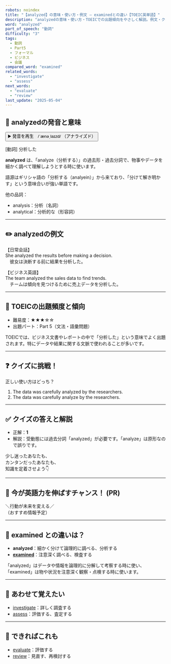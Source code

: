 ```yaml
---
robots: noindex
title: "【analyzed】の意味・使い方・例文 ― examinedとの違い【TOEIC英単語】"
description: "analyzedの意味・使い方・TOEICでの出題傾向をやさしく解説。例文・クイズ付きでexaminedとの違いもわかりやすく学べます。"
word: "analyzed"
part_of_speech: "動詞"
difficulty: "3"
tags:
  - 動詞
  - Part5
  - フォーマル
  - ビジネス
  - 会議
compared_word: "examined"
related_words:
  - "investigate"
  - "assess"
next_words:
  - "evaluate"
  - "review"
last_update: "2025-05-04"
---
```


## 🔰 analyzedの発音と意味

<button class="play-audio" onclick="playTTS('analyzed')">
  <span class="play-audio-main">
    ▶️ 発音を再生　/ˈænəˌlaɪzd/
  </span>
  <span class="play-audio-sub">
    （アナライズド）
  </span>
</button>

[動詞] 分析した

**analyzed** は、「analyze（分析する）」の過去形・過去分詞で、物事やデータを細かく調べて理解しようとする時に使います。

語源はギリシャ語の「分析する（analyein）」から来ており、「分けて解き明かす」という意味合いが強い単語です。

他の品詞：  
- analysis：分析（名詞）
- analytical：分析的な（形容詞）

---

## ✏️ analyzedの例文

【日常会話】  
She analyzed the results before making a decision.  
　彼女は決断する前に結果を分析した。

【ビジネス英語】  
The team analyzed the sales data to find trends.  
　チームは傾向を見つけるために売上データを分析した。

---

## 🎯 TOEICの出題頻度と傾向

- 難易度：★★★☆☆
- 出題パート：Part 5（文法・語彙問題）

TOEICでは、ビジネス文書やレポートの中で「分析した」という意味でよく出題されます。特にデータや結果に関する文脈で使われることが多いです。

---

## ❓ クイズに挑戦！

正しい使い方はどっち？

1. The data was carefully analyzed by the researchers.  
2. The data was carefully analyze by the researchers.

---

## ✅ クイズの答えと解説

- 正解：**1**
- 解説：受動態には過去分詞「analyzed」が必要です。「analyze」は原形なので誤りです。

少し迷ったあなたも、  
カンタンだったあなたも、  
知識を定着させよう👇️

---

## 🚀 今が英語力を伸ばすチャンス！ (PR)

<div class="info-center">
＼行動が未来を変える／<br>  
（おすすめ情報予定）
</div>

---

## 🤔  examined との違いは？

- **analyzed**：細かく分けて論理的に調べる、分析する
- **[examined](/word/examined/)**：注意深く調べる、検査する

「analyzed」はデータや情報を論理的に分解して考察する時に使い、「examined」は物や状況を注意深く観察・点検する時に使います。

---

## 🧩 あわせて覚えたい

- [investigate](/word/investigate/)：詳しく調査する
- [assess](/word/assess/)：評価する、査定する

---

## 📖 できればこれも

- [evaluate](/word/evaluate/)：評価する
- [review](/word/review/)：見直す、再検討する

<!-- cvid: aid10_bid14 -->

